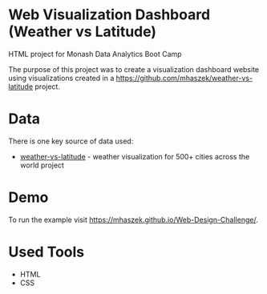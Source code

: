 # Web Visualization Dashboard (Weather vs Latitude)
HTML project for Monash Data Analytics Boot Camp

The purpose of this project was to create a visualization dashboard website using visualizations created in a https://github.com/mhaszek/weather-vs-latitude project.

# Data

There is one key source of data used:

* [weather-vs-latitude](https://github.com/mhaszek/weather-vs-latitude) - weather visualization for 500+ cities across the world project


# Demo

To run the example visit https://mhaszek.github.io/Web-Design-Challenge/.


# Used Tools
 * HTML
 * CSS